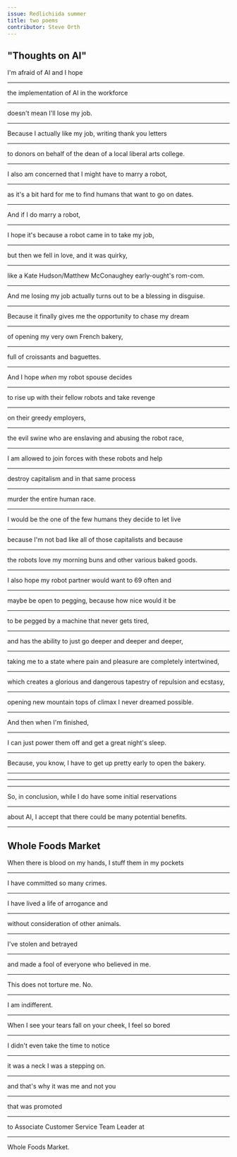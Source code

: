 ```yaml
---
issue: Redlichiida summer
title: two poems
contributor: Steve Orth
---
```


## "Thoughts on AI"

I'm afraid of AI and I hope

---

the implementation of AI in the workforce

---

doesn't mean I'll lose my job.

---

Because I actually like my job, writing thank you letters

---

to donors on behalf of the dean of a local liberal arts college.

---

I also am concerned that I might have to marry a robot,

---

as it's a bit hard for me to find humans that want to go on dates.

---

And if I do marry a robot, 

---

I hope it's because a robot came in to take my job,

---

but then we fell in love, and it was quirky,

---

like a Kate Hudson/Matthew McConaughey early-ought's rom-com.

---

And me losing my job actually turns out to be a blessing in disguise.

---

Because it finally gives me the opportunity to chase my dream

---

of opening my very own French bakery, 

---

full of croissants and baguettes.

---

And I hope *when* my robot spouse decides

---

to rise up with their fellow robots and take revenge

---

on their greedy employers,

---

the evil swine who are enslaving and abusing the robot race,

---

I am allowed to join forces with these robots and help

---

destroy capitalism and in that same process

---

murder the entire human race.

---

I would be the one of the few humans they decide to let live

---

because I'm not bad like all of those capitalists and because

---

the robots love my morning buns and other various baked goods.

---

I also hope my robot partner would want to 69 often and 

---

maybe be open to pegging, because how nice would it be

---

to be pegged by a machine that never gets tired, 

---

and has the ability to just go deeper and deeper and deeper,

---

taking me to a state where pain and pleasure are completely intertwined,

---

which creates a glorious and dangerous tapestry of repulsion and
ecstasy, 

---

opening new mountain tops of climax I never dreamed possible.

---

And then when I'm finished, 

---

I can just power them off and get a great night's sleep.

---

Because, you know, I have to get up pretty early to open the bakery.

---

---

---

So, in conclusion, while I do have some initial reservations

---

about AI, I accept that there could be many potential benefits.

---

## Whole Foods Market

When there is blood on my hands, I stuff them in my pockets

---

I have committed so many crimes.

---

I have lived a life of arrogance and

---

without consideration of other animals.

---

I've stolen and betrayed

---

and made a fool of everyone who believed in me.

---

This does not torture me. No.

---

I am indifferent.

---

When I see your tears fall on your cheek, I feel so bored

---

I didn't even take the time to notice

---

it was a neck I was a stepping on.

---

and that's why it was me and not you

---

that was promoted

---

to Associate Customer Service Team Leader at 

---

Whole Foods Market.

